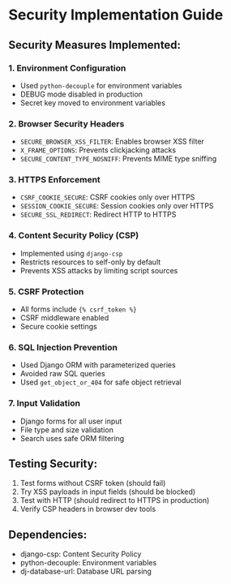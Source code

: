 # Security Implementation Guide

## Security Measures Implemented:

### 1. Environment Configuration
- Used `python-decouple` for environment variables
- DEBUG mode disabled in production
- Secret key moved to environment variables

### 2. Browser Security Headers
- `SECURE_BROWSER_XSS_FILTER`: Enables browser XSS filter
- `X_FRAME_OPTIONS`: Prevents clickjacking attacks
- `SECURE_CONTENT_TYPE_NOSNIFF`: Prevents MIME type sniffing

### 3. HTTPS Enforcement
- `CSRF_COOKIE_SECURE`: CSRF cookies only over HTTPS
- `SESSION_COOKIE_SECURE`: Session cookies only over HTTPS
- `SECURE_SSL_REDIRECT`: Redirect HTTP to HTTPS

### 4. Content Security Policy (CSP)
- Implemented using `django-csp`
- Restricts resources to self-only by default
- Prevents XSS attacks by limiting script sources

### 5. CSRF Protection
- All forms include `{% csrf_token %}`
- CSRF middleware enabled
- Secure cookie settings

### 6. SQL Injection Prevention
- Used Django ORM with parameterized queries
- Avoided raw SQL queries
- Used `get_object_or_404` for safe object retrieval

### 7. Input Validation
- Django forms for all user input
- File type and size validation
- Search uses safe ORM filtering

## Testing Security:
1. Test forms without CSRF token (should fail)
2. Try XSS payloads in input fields (should be blocked)
3. Test with HTTP (should redirect to HTTPS in production)
4. Verify CSP headers in browser dev tools

## Dependencies:
- django-csp: Content Security Policy
- python-decouple: Environment variables
- dj-database-url: Database URL parsing
